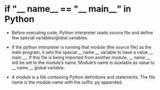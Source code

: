 # if "__ name__ == "__ main__" in Python

-  Before executing code, Python interpreter reads source file and define few special variables/global variables.

-  If the python interpreter is running that module (the source file) as the main program, it sets the special __ name __ variable to have a value __ main __. If this file is being imported from another module, __ name __ will be set to the module’s name. Module’s name is available as value to __ name __ global variable.

-  A module is a file containing Python definitions and statements. The file name is the module name with the suffix .py appended.
